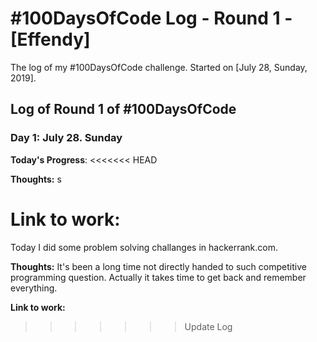 # #100DaysOfCode Log - Round 1 - [Effendy]

The log of my #100DaysOfCode challenge. Started on [July 28, Sunday, 2019].

## Log of Round 1 of #100DaysOfCode

### Day 1: July 28. Sunday

**Today's Progress**: 
<<<<<<< HEAD

**Thoughts:** s

**Link to work:** 
=======
Today I did some problem solving challanges in hackerrank.com.

**Thoughts:** It's been a long time not directly handed to such competitive programming question. Actually it takes time to get back and remember everything.

**Link to work:** 
>>>>>>> Update Log
